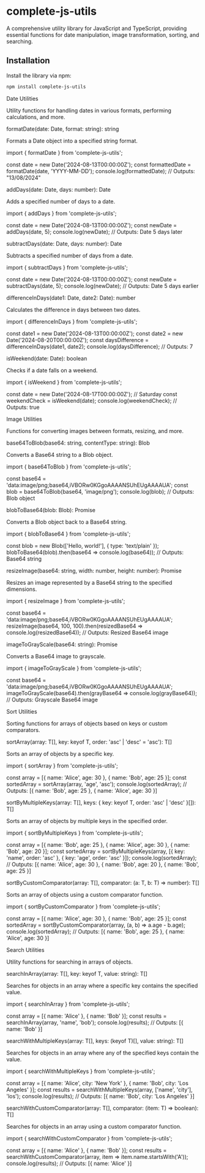 # complete-js-utils

A comprehensive utility library for JavaScript and TypeScript, providing essential functions for date manipulation, image transformation, sorting, and searching.

## Installation

Install the library via npm:

```bash
npm install complete-js-utils
```

Date Utilities

Utility functions for handling dates in various formats, performing calculations, and more.

formatDate(date: Date, format: string): string

Formats a Date object into a specified string format.

import { formatDate } from 'complete-js-utils';

const date = new Date('2024-08-13T00:00:00Z');
const formattedDate = formatDate(date, 'YYYY-MM-DD');
console.log(formattedDate); // Outputs: "13/08/2024"

addDays(date: Date, days: number): Date

Adds a specified number of days to a date.

import { addDays } from 'complete-js-utils';

const date = new Date('2024-08-13T00:00:00Z');
const newDate = addDays(date, 5);
console.log(newDate); // Outputs: Date 5 days later

subtractDays(date: Date, days: number): Date

Subtracts a specified number of days from a date.

import { subtractDays } from 'complete-js-utils';

const date = new Date('2024-08-13T00:00:00Z');
const newDate = subtractDays(date, 5);
console.log(newDate); // Outputs: Date 5 days earlier

differenceInDays(date1: Date, date2: Date): number

Calculates the difference in days between two dates.

import { differenceInDays } from 'complete-js-utils';

const date1 = new Date('2024-08-13T00:00:00Z');
const date2 = new Date('2024-08-20T00:00:00Z');
const daysDifference = differenceInDays(date1, date2);
console.log(daysDifference); // Outputs: 7

isWeekend(date: Date): boolean

Checks if a date falls on a weekend.

import { isWeekend } from 'complete-js-utils';

const date = new Date('2024-08-17T00:00:00Z'); // Saturday
const weekendCheck = isWeekend(date);
console.log(weekendCheck); // Outputs: true

Image Utilities

Functions for converting images between formats, resizing, and more.

base64ToBlob(base64: string, contentType: string): Blob

Converts a Base64 string to a Blob object.

import { base64ToBlob } from 'complete-js-utils';

const base64 = 'data:image/png;base64,iVBORw0KGgoAAAANSUhEUgAAAAUA';
const blob = base64ToBlob(base64, 'image/png');
console.log(blob); // Outputs: Blob object

blobToBase64(blob: Blob): Promise<string>

Converts a Blob object back to a Base64 string.

import { blobToBase64 } from 'complete-js-utils';

const blob = new Blob(['Hello, world!'], { type: 'text/plain' });
blobToBase64(blob).then(base64 => console.log(base64)); // Outputs: Base64 string

resizeImage(base64: string, width: number, height: number): Promise<string>

Resizes an image represented by a Base64 string to the specified dimensions.

import { resizeImage } from 'complete-js-utils';

const base64 = 'data:image/png;base64,iVBORw0KGgoAAAANSUhEUgAAAAUA';
resizeImage(base64, 100, 100).then(resizedBase64 => console.log(resizedBase64)); // Outputs: Resized Base64 image

imageToGrayScale(base64: string): Promise<string>

Converts a Base64 image to grayscale.

import { imageToGrayScale } from 'complete-js-utils';

const base64 = 'data:image/png;base64,iVBORw0KGgoAAAANSUhEUgAAAAUA';
imageToGrayScale(base64).then(grayBase64 => console.log(grayBase64)); // Outputs: Grayscale Base64 image

Sort Utilities

Sorting functions for arrays of objects based on keys or custom comparators.

sortArray<T>(array: T[], key: keyof T, order: 'asc' | 'desc' = 'asc'): T[]

Sorts an array of objects by a specific key.

import { sortArray } from 'complete-js-utils';

const array = [{ name: 'Alice', age: 30 }, { name: 'Bob', age: 25 }];
const sortedArray = sortArray(array, 'age', 'asc');
console.log(sortedArray); // Outputs: [{ name: 'Bob', age: 25 }, { name: 'Alice', age: 30 }]

sortByMultipleKeys<T>(array: T[], keys: { key: keyof T, order: 'asc' | 'desc' }[]): T[]

Sorts an array of objects by multiple keys in the specified order.

import { sortByMultipleKeys } from 'complete-js-utils';

const array = [{ name: 'Bob', age: 25 }, { name: 'Alice', age: 30 }, { name: 'Bob', age: 20 }];
const sortedArray = sortByMultipleKeys(array, [{ key: 'name', order: 'asc' }, { key: 'age', order: 'asc' }]);
console.log(sortedArray); // Outputs: [{ name: 'Alice', age: 30 }, { name: 'Bob', age: 20 }, { name: 'Bob', age: 25 }]

sortByCustomComparator<T>(array: T[], comparator: (a: T, b: T) => number): T[]

Sorts an array of objects using a custom comparator function.

import { sortByCustomComparator } from 'complete-js-utils';

const array = [{ name: 'Alice', age: 30 }, { name: 'Bob', age: 25 }];
const sortedArray = sortByCustomComparator(array, (a, b) => a.age - b.age);
console.log(sortedArray); // Outputs: [{ name: 'Bob', age: 25 }, { name: 'Alice', age: 30 }]

Search Utilities

Utility functions for searching in arrays of objects.

searchInArray<T>(array: T[], key: keyof T, value: string): T[]

Searches for objects in an array where a specific key contains the specified value.

import { searchInArray } from 'complete-js-utils';

const array = [{ name: 'Alice' }, { name: 'Bob' }];
const results = searchInArray(array, 'name', 'bob');
console.log(results); // Outputs: [{ name: 'Bob' }]

searchWithMultipleKeys<T>(array: T[], keys: (keyof T)[], value: string): T[]

Searches for objects in an array where any of the specified keys contain the value.

import { searchWithMultipleKeys } from 'complete-js-utils';

const array = [{ name: 'Alice', city: 'New York' }, { name: 'Bob', city: 'Los Angeles' }];
const results = searchWithMultipleKeys(array, ['name', 'city'], 'los');
console.log(results); // Outputs: [{ name: 'Bob', city: 'Los Angeles' }]

searchWithCustomComparator<T>(array: T[], comparator: (item: T) => boolean): T[]

Searches for objects in an array using a custom comparator function.

import { searchWithCustomComparator } from 'complete-js-utils';

const array = [{ name: 'Alice' }, { name: 'Bob' }];
const results = searchWithCustomComparator(array, item => item.name.startsWith('A'));
console.log(results); // Outputs: [{ name: 'Alice' }]
